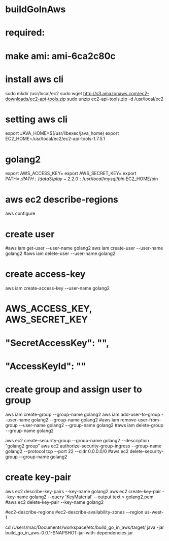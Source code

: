 # buildGoInAws

# required: 
# make ami: ami-6ca2c80c

# install aws cli
sudo mkdir /usr/local/ec2
sudo wget http://s3.amazonaws.com/ec2-downloads/ec2-api-tools.zip
sudo unzip ec2-api-tools.zip -d /usr/local/ec2

# setting aws cli
export JAVA_HOME=$(/usr/libexec/java_home)
export EC2_HOME=/usr/local/ec2/ec2-api-tools-1.7.5.1

# golang2
export AWS_ACCESS_KEY=
export AWS_SECRET_KEY=
export PATH=.:$PATH:/data3/play-2.2.0:/usr/local/mysql/bin:$EC2_HOME/bin 

# aws ec2 describe-regions
aws configure

# create user
#aws iam get-user --user-name golang2
aws iam create-user --user-name golang2
#aws iam delete-user --user-name golang2

# create access-key
aws iam create-access-key --user-name golang2
# AWS_ACCESS_KEY, AWS_SECRET_KEY
# "SecretAccessKey": "", 
# "AccessKeyId": ""

# create group and assign user to group
aws iam create-group --group-name golang2
aws iam add-user-to-group --user-name golang2 --group-name golang2 
#aws iam remove-user-from-group --user-name golang2 --group-name golang2 
#aws iam delete-group --group-name golang2

aws ec2 create-security-group --group-name golang2 --description "golang2 group"
aws ec2 authorize-security-group-ingress --group-name golang2 --protocol tcp --port 22 --cidr 0.0.0.0/0
#aws ec2 delete-security-group --group-name golang2

# create key-pair
aws ec2 describe-key-pairs --key-name golang2
aws ec2 create-key-pair --key-name golang2 --query 'KeyMaterial' --output text > golang2.pem
#aws ec2 delete-key-pair --key-name golang2

#ec2-describe-regions
#ec2-describe-availability-zones --region us-west-1

cd /Users/mac/Documents/workspace/etc/build_go_in_aws/target/
java -jar build_go_in_aws-0.0.1-SNAPSHOT-jar-with-dependencies.jar


